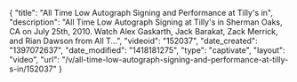 {
    "title": "All Time Low Autograph Signing and Performance at Tilly's in",
    "description": "All Time Low Autograph Signing at Tilly's in Sherman Oaks, CA on July 25th, 2010. Watch Alex Gaskarth, Jack Barakat, Zack Merrick, and Rian Dawson from All T...",
    "videoid": "152037",
    "date_created": "1397072637",
    "date_modified": "1418181275",
    "type": "captivate",
    "layout": "video",
    "url": "\/v\/all-time-low-autograph-signing-and-performance-at-tilly-s-in\/152037"
}